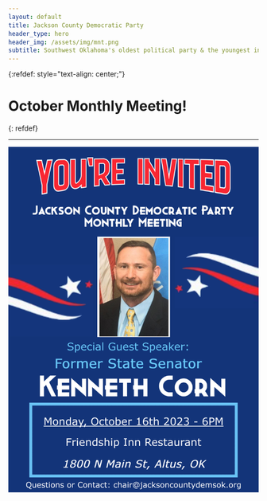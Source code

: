 ```yaml
---
layout: default
title: Jackson County Democratic Party
header_type: hero
header_img: /assets/img/mnt.png
subtitle: Southwest Oklahoma's oldest political party & the youngest in spirit
---
```

{:refdef: style="text-align: center;"}
# October Monthly Meeting!
{: refdef}
***

![My image Name](/assets/img/announce/OctMeeting.png)